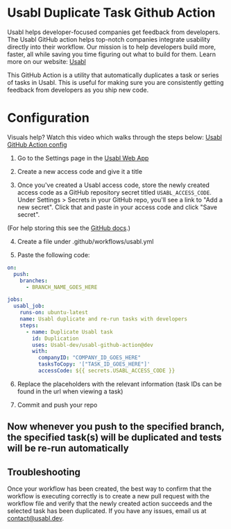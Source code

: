 # Usabl Duplicate Task Github Action

Usabl helps developer-focused companies get feedback from developers. The Usabl GitHub action helps top-notch companies integrate usability directly into their workflow. Our mission is to help developers build more, faster, all while saving you time figuring out what to build for them. Learn more on our website: [Usabl](https://usabl.dev)

This GitHub Action is a utility that automatically duplicates a task or series of tasks in Usabl. This is useful for making sure you are consistently getting feedback from developers as you ship new code. 

# Configuration
Visuals help? Watch this video which walks through the steps below: [Usabl GitHub Action config](https://www.loom.com/share/748c2d14e8b849b093eaeb7f45b52282)

1. Go to the Settings page in the [Usabl Web App](https://app.usabl.dev)

2. Create a new access code and give it a title

3. Once you've created a Usabl access code, store the newly created access code as a GitHub repository secret titled `USABL_ACCESS_CODE`. Under Settings > Secrets in your GitHub repo, you'll see a link to "Add a new secret". Click that and paste in your access code and click "Save secret".

(For help storing this see the [GitHub docs](https://help.github.com/en/articles/creating-a-github-action).)

4. Create a file under .github/workflows/usabl.yml

5. Paste the following code:

```yaml
on:
  push:
    branches:
      - BRANCH_NAME_GOES_HERE

jobs:
  usabl_job:
    runs-on: ubuntu-latest
    name: Usabl duplicate and re-run tasks with developers
    steps:
      - name: Duplicate Usabl task
        id: Duplication
        uses: Usabl-dev/usabl-github-action@dev
        with:
          companyID: "COMPANY_ID_GOES_HERE"
          tasksToCopy: '["TASK_ID_GOES_HERE"]'
          accessCode: ${{ secrets.USABL_ACCESS_CODE }}
```

6. Replace the placeholders with the relevant information (task IDs can be found in the url when viewing a task)

7. Commit and push your repo

## Now whenever you push to the specified branch, the specified task(s) will be duplicated and tests will be re-run automatically

## Troubleshooting

Once your workflow has been created, the best way to confirm that the workflow is executing correctly is to create a new pull request with the workflow file and verify that the newly created action succeeds and the selected task has been duplicated. If you have any issues, email us at contact@usabl.dev.

